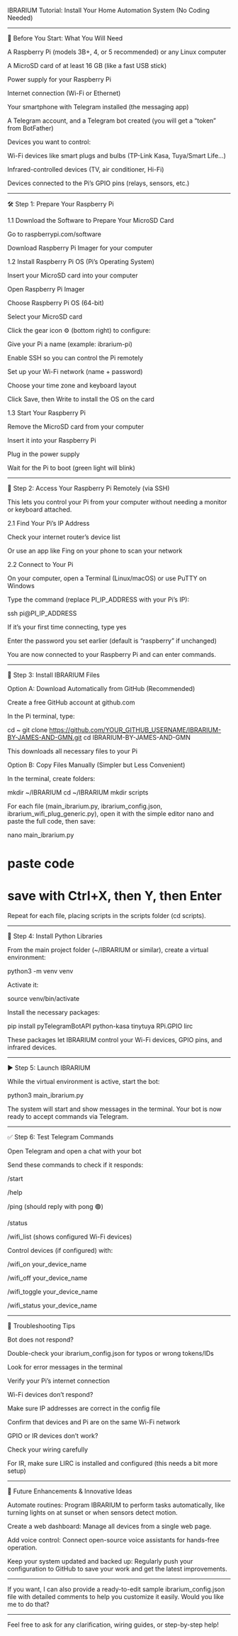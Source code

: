 IBRARIUM Tutorial: Install Your Home Automation System (No Coding Needed)


---

🚀 Before You Start: What You Will Need

A Raspberry Pi (models 3B+, 4, or 5 recommended) or any Linux computer

A MicroSD card of at least 16 GB (like a fast USB stick)

Power supply for your Raspberry Pi

Internet connection (Wi-Fi or Ethernet)

Your smartphone with Telegram installed (the messaging app)

A Telegram account, and a Telegram bot created (you will get a “token” from BotFather)

Devices you want to control:

Wi-Fi devices like smart plugs and bulbs (TP-Link Kasa, Tuya/Smart Life...)

Infrared-controlled devices (TV, air conditioner, Hi-Fi)

Devices connected to the Pi’s GPIO pins (relays, sensors, etc.)




---

🛠️ Step 1: Prepare Your Raspberry Pi

1.1 Download the Software to Prepare Your MicroSD Card

Go to raspberrypi.com/software

Download Raspberry Pi Imager for your computer


1.2 Install Raspberry Pi OS (Pi’s Operating System)

Insert your MicroSD card into your computer

Open Raspberry Pi Imager

Choose Raspberry Pi OS (64-bit)

Select your MicroSD card

Click the gear icon ⚙️ (bottom right) to configure:

Give your Pi a name (example: ibrarium-pi)

Enable SSH so you can control the Pi remotely

Set up your Wi-Fi network (name + password)

Choose your time zone and keyboard layout


Click Save, then Write to install the OS on the card


1.3 Start Your Raspberry Pi

Remove the MicroSD card from your computer

Insert it into your Raspberry Pi

Plug in the power supply

Wait for the Pi to boot (green light will blink)



---

🔑 Step 2: Access Your Raspberry Pi Remotely (via SSH)

This lets you control your Pi from your computer without needing a monitor or keyboard attached.

2.1 Find Your Pi’s IP Address

Check your internet router’s device list

Or use an app like Fing on your phone to scan your network


2.2 Connect to Your Pi

On your computer, open a Terminal (Linux/macOS) or use PuTTY on Windows

Type the command (replace PI_IP_ADDRESS with your Pi’s IP):

ssh pi@PI_IP_ADDRESS

If it’s your first time connecting, type yes

Enter the password you set earlier (default is “raspberry” if unchanged)


You are now connected to your Raspberry Pi and can enter commands.


---

📂 Step 3: Install IBRARIUM Files

Option A: Download Automatically from GitHub (Recommended)

Create a free GitHub account at github.com

In the Pi terminal, type:

cd ~
git clone https://github.com/YOUR_GITHUB_USERNAME/IBRARIUM-BY-JAMES-AND-GMN.git
cd IBRARIUM-BY-JAMES-AND-GMN

This downloads all necessary files to your Pi


Option B: Copy Files Manually (Simpler but Less Convenient)

In the terminal, create folders:

mkdir ~/IBRARIUM
cd ~/IBRARIUM
mkdir scripts

For each file (main_ibrarium.py, ibrarium_config.json, ibrarium_wifi_plug_generic.py), open it with the simple editor nano and paste the full code, then save:

nano main_ibrarium.py
# paste code
# save with Ctrl+X, then Y, then Enter

Repeat for each file, placing scripts in the scripts folder (cd scripts).



---

🐍 Step 4: Install Python Libraries

From the main project folder (~/IBRARIUM or similar), create a virtual environment:

python3 -m venv venv

Activate it:

source venv/bin/activate

Install the necessary packages:

pip install pyTelegramBotAPI python-kasa tinytuya RPi.GPIO lirc

These packages let IBRARIUM control your Wi-Fi devices, GPIO pins, and infrared devices.



---

▶️ Step 5: Launch IBRARIUM

While the virtual environment is active, start the bot:

python3 main_ibrarium.py

The system will start and show messages in the terminal. Your bot is now ready to accept commands via Telegram.



---

✅ Step 6: Test Telegram Commands

Open Telegram and open a chat with your bot

Send these commands to check if it responds:

/start

/help

/ping (should reply with pong 🟢)

/status

/wifi_list (shows configured Wi-Fi devices)


Control devices (if configured) with:

/wifi_on your_device_name

/wifi_off your_device_name

/wifi_toggle your_device_name

/wifi_status your_device_name




---

🔧 Troubleshooting Tips

Bot does not respond?

Double-check your ibrarium_config.json for typos or wrong tokens/IDs

Look for error messages in the terminal

Verify your Pi’s internet connection


Wi-Fi devices don’t respond?

Make sure IP addresses are correct in the config file

Confirm that devices and Pi are on the same Wi-Fi network


GPIO or IR devices don’t work?

Check your wiring carefully

For IR, make sure LIRC is installed and configured (this needs a bit more setup)




---

🔮 Future Enhancements & Innovative Ideas

Automate routines: Program IBRARIUM to perform tasks automatically, like turning lights on at sunset or when sensors detect motion.

Create a web dashboard: Manage all devices from a single web page.

Add voice control: Connect open-source voice assistants for hands-free operation.

Keep your system updated and backed up: Regularly push your configuration to GitHub to save your work and get the latest improvements.



---

If you want, I can also provide a ready-to-edit sample ibrarium_config.json file with detailed comments to help you customize it easily. Would you like me to do that?


---

Feel free to ask for any clarification, wiring guides, or step-by-step help!

